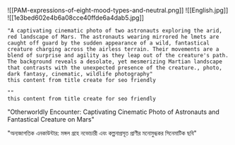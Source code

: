 ![[PAM-expressions-of-eight-mood-types-and-neutral.png]]
![[English.jpg]]
![[1e3bed602e4b6a08cce40ffde6a4dab5.jpg]]


```prome
"A captivating cinematic photo of two astronauts exploring the arid, red landscape of Mars. The astronauts wearing mirrored he lmets are caught off guard by the sudden appearance of a wild, fantastical creature charging across the airless terrain. Their movements are a blend of surprise and agility as they leap out of the creature's path. The background reveals a desolate, yet mesmerizing Martian landscape that contrasts with the unexpected presence of the creature., photo, dark fantasy, cinematic, wildlife photography" 
this content from title create for seo friendly
```


```prome
"" 
this content from title create for seo friendly
```

  
"Otherworldly Encounter: Captivating Cinematic Photo of Astronauts and Fantastical Creature on Mars"

"অন্যজাগতিক এনকাউন্টার: মঙ্গল গ্রহে নভোচারী এবং কল্পনাপ্রসূত প্রাণীর মনোমুগ্ধকর সিনেমাটিক ছবি"

